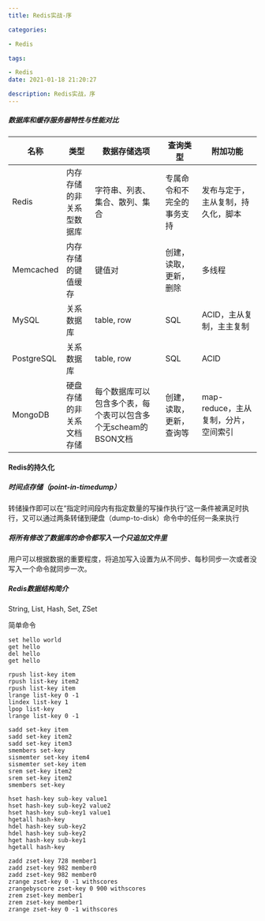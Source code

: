 ```yaml
---
title: Redis实战-序

categories: 

- Redis

tags: 

- Redis
date: 2021-01-18 21:20:27

description: Redis实战，序
---
```


##### 数据库和缓存服务器特性与性能对比

| 名称       | 类型                     | 数据存储选项                                                 | 查询类型                   | 附加功能                             |
| ---------- | ------------------------ | ------------------------------------------------------------ | -------------------------- | ------------------------------------ |
| Redis      | 内存存储的非关系型数据库 | 字符串、列表、集合、散列、集合                               | 专属命令和不完全的事务支持 | 发布与定于，主从复制，持久化，脚本   |
| Memcached  | 内存存储的键值缓存       | 键值对                                                       | 创建，读取，更新，删除     | 多线程                               |
| MySQL      | 关系数据库               | table, row                                                   | SQL                        | ACID，主从复制，主主复制             |
| PostgreSQL | 关系数据库               | table, row                                                   | SQL                        | ACID                                 |
| MongoDB    | 硬盘存储的非关系文档存储 | 每个数据库可以包含多个表，每个表可以包含多个无scheam的BSON文档 | 创建，读取，更新，查询等   | map-reduce，主从复制，分片，空间索引 |

#### Redis的持久化

##### 时间点存储（point-in-timedump）

转储操作即可以在“指定时间段内有指定数量的写操作执行”这一条件被满足时执行，又可以通过两条转储到硬盘（dump-to-disk）命令中的任何一条来执行

##### 将所有修改了数据库的命令都写入一个只追加文件里

用户可以根据数据的重要程度，将追加写入设置为从不同步、每秒同步一次或者没写入一个命令就同步一次。

##### Redis数据结构简介

String, List, Hash, Set, ZSet

简单命令

```redis
set hello world
get hello
del hello
get hello

rpush list-key item
rpush list-key item2
rpush list-key item
lrange list-key 0 -1
lindex list-key 1
lpop list-key
lrange list-key 0 -1

sadd set-key item
sadd set-key item2
sadd set-key item3
smembers set-key
sismemter set-key item4
sismemter set-key item
srem set-key item2
srem set-key item2
smembers set-key

hset hash-key sub-key value1
hset hash-key sub-key2 value2
hset hash-key sub-key1 value1
hgetall hash-key
hdel hash-key sub-key2
hdel hash-key sub-key2
hget hash-key sub-key1
hgetall hash-key

zadd zset-key 728 member1
zadd zset-key 982 member0
zadd zset-key 982 member0
zrange zset-key 0 -1 withscores
zrangebyscore zset-key 0 900 withscores
zrem zset-key member1
zrem zset-key member1
zrange zset-key 0 -1 withscores
```